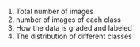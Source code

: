 1. Total number of images
2. number of images of each class
3. How the data is graded and labeled
4. The distribution of different classes